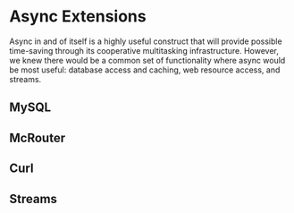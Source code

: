 # Async Extensions

Async in and of itself is a highly useful construct that will provide possible time-saving through its cooperative multitasking infrastructure. However, we knew there would be a common set of functionality where async would be most useful: database access and caching, web resource access, and streams.

## MySQL

## McRouter

## Curl

## Streams  
